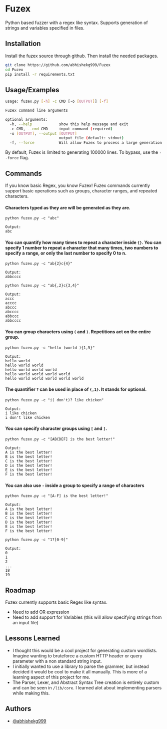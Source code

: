 

# Fuzex

Python based fuzzer with a regex like syntax. Supports generation of strings and variables specified in files. 


## Installation

Install the fuzex source through github. Then install the needed packages.

```bash
git clone https://github.com/abhishekg999/Fuzex
cd Fuzex
pip install -r requirements.txt
```


## Usage/Examples

```bash
usage: fuzex.py [-h] -c CMD [-o [OUTPUT]] [-f]

Fuzex command line arguments

optional arguments:
  -h, --help            show this help message and exit
  -c CMD, --cmd CMD     input command (required)
  -o [OUTPUT], --output [OUTPUT]
                        output file (default: stdout)
  -f, --force           Will allow Fuzex to process a large generation of words
```

By default, Fuzex is limited to generating 100000 lines. To bypass, use the `--force` flag.

## Commands
If you know basic Regex, you know Fuzex! Fuzex commands currently support basic operations such as groups, character ranges, and repeated characters.


#### Characters typed as they are will be generated as they are.
```re
python fuzex.py -c "abc"

Output:
abc
```

#### You can quantify how many times to repeat a character inside `{}`. You can specify 1 number to repeat a character that many times, two numbers to specify a range, or only the last number to specify 0 to n.
```re
python fuzex.py -c "ab{2}c{4}"

Output:
abbcccc
```
```re
python fuzex.py -c "ab{,2}c{3,4}"

Output:
accc
acccc
abccc
abcccc
abbccc
abbcccc
```

#### You can group characters using `(` and `)`. Repetitions act on the entire group.
```re
python fuzex.py -c "hello (world ){1,5}"

Output:
hello world 
hello world world
hello world world world
hello world world world world
hello world world world world world
```

#### The quantifier `?` can be used in place of `{,1}`. It stands for optional.
```re
python fuzex.py -c "i( don't)? like chicken"

Output:
i like chicken
i don't like chicken
```

#### You can specify character groups using `[` and `]`.
```re
python fuzex.py -c "[ABCDEF] is the best letter!"

Output:
A is the best letter!
B is the best letter!
C is the best letter!
D is the best letter!
E is the best letter!
F is the best letter!
```

#### You can also use `-` inside a group to specify a range of characters
```re
python fuzex.py -c "[A-F] is the best letter!"

Output:
A is the best letter!
B is the best letter!
C is the best letter!
D is the best letter!
E is the best letter!
F is the best letter!
```

```re
python fuzex.py -c "1?[0-9]"

Output:
0
1
2
...
18
19
```

## Roadmap

Fuzex currently supports basic Regex like syntax.

- Need to add OR expression
- Need to add support for Variables (this will allow specifying strings from an input file)

## Lessons Learned
- I thought this would be a cool project for generating custom wordlists. Imagine wanting to bruteforce a custom HTTP header or query parameter with a non standard string input. 
- I initially wanted to use a library to parse the grammer, but instead decided it would be cool to make it all manually. This is more of a learning aspect of this project for me.
- The Parser, Lexer, and Abstract Syntax Tree creation is entirely custom and can be seen in `/lib/core`. I learned alot about implementing parsers while making this.


## Authors
- [@abhishekg999](https://www.github.com/abhishekg999)


